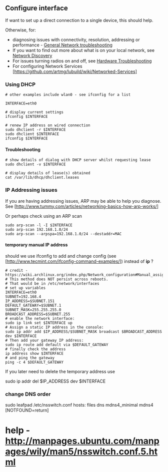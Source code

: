 
## Configure interface

If want to set up a direct connection to a single device, this should help. 

Otherwise, for:

* diagnosing issues with connectivity, resolution, addressing or performance - [General Network troubleshooting](https://github.com/artmg/lubuild/blob/master/help/diagnose/network.md)
* If you want to find out more about what is on your local network, see [Network Discovery](https://github.com/artmg/lubuild/wiki/Troubleshooting#Discovery) 
* For issues turning radios on and off, see [Hardware Troubleshooting](https://github.com/artmg/lubuild/wiki/Troubleshooting#Hardware) 
* For configuring Network Services [https://github.com/artmg/lubuild/wiki/Networked-Services]



### Using DHCP


```
# other examples include wlan0 - see ifconfig for a list

INTERFACE=eth0

# display current settings
ifconfig $INTERFACE

# renew IP address on wired connection
sudo dhclient -r $INTERFACE
sudo dhclient $INTERFACE
ifconfig $INTERFACE
```

#### Troubleshooting
```
# show details of dialog with DHCP server whilst requesting lease
sudo dhclient -v $INTERFACE

# display details of lease(s) obtained
cat /var/lib/dhcp/dhclient.leases
```

### IP Addressing issues

If you are having addressing issues, ARP may be able to help you diagnose. See 
[http://www.tummy.com/articles/networking-basics-how-arp-works/]

Or perhaps check using an ARP scan
```
sudo arp-scan -l -I $INTERFACE
sudo arp-scan 192.168.1.0/24
sudo arp-scan --arpspa=192.168.1.0/24 --destaddr=MAC
```
#### temporary manual IP address

should we use ifconfig to add and change config (see [http://www.tecmint.com/ifconfig-command-examples/]) instead of **ip** ?

```
# credit - https://wiki.archlinux.org/index.php/Network_configuration#Manual_assignment
# This method does NOT persist across reboots. 
# That would be in /etc/network/interfaces
# set up variables
INTERFACE=eth0
SUBNET=192.168.4
IP_ADDRESS=$SUBNET.151
DEFAULT_GATEWAY=$SUBNET.1
SUBNET_MASK=255.255.255.0
BROADCAST_ADDRESS=$SUBNET.255
# enable the network interface:
sudo ip link set $INTERFACE up
# Assign a static IP address in the console:
sudo ip addr add $IP_ADDRESS/$SUBNET_MASK broadcast $BROADCAST_ADDRESS dev $INTERFACE
# Then add your gateway IP address:
sudo ip route add default via $DEFAULT_GATEWAY
# finally check the address
ip address show $INTERFACE
# and ping the gateway
ping -c 4 $DEFAULT_GATEWAY
```

If you later need to delete the temporary address use

 sudo ip addr del $IP_ADDRESS dev $INTERFACE


### change DNS order

sudo leafpad /etc/nsswitch.conf
hosts:          files dns mdns4_minimal mdns4 [NOTFOUND=return]
# help - http://manpages.ubuntu.com/manpages/wily/man5/nsswitch.conf.5.html

